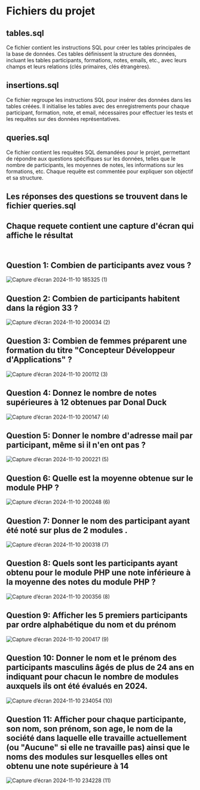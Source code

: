 # Fichiers du projet
## tables.sql
Ce fichier contient les instructions SQL pour créer les tables principales de la base de données. Ces tables définissent la structure des données, incluant les tables participants, formations, notes, emails, etc., avec leurs champs et leurs relations (clés primaires, clés étrangères).

## insertions.sql
Ce fichier regroupe les instructions SQL pour insérer des données dans les tables créées. Il initialise les tables avec des enregistrements pour chaque participant, formation, note, et email, nécessaires pour effectuer les tests et les requêtes sur des données représentatives.

## queries.sql
Ce fichier contient les requêtes SQL demandées pour le projet, permettant de répondre aux questions spécifiques sur les données, telles que le nombre de participants, les moyennes de notes, les informations sur les formations, etc. Chaque requête est commentée pour expliquer son objectif et sa structure.


## Les réponses des questions se trouvent dans le fichier queries.sql
## Chaque requete contient une capture d'écran qui affiche le résultat <br><br>




## Question 1: Combien de participants avez vous ? 
![Capture d’écran 2024-11-10 185325 (1)](https://github.com/user-attachments/assets/bb31c5ae-732b-4c74-a3c2-b1b53e0cf70c)<br>

## Question 2: Combien de participants habitent dans la région 33 ?
![Capture d’écran 2024-11-10 200034 (2)](https://github.com/user-attachments/assets/b1bf533e-4c69-44c1-9646-2c028732af07)<br>

## Question 3: Combien de femmes préparent une formation du titre "Concepteur Développeur d'Applications" ?
![Capture d’écran 2024-11-10 200112 (3)](https://github.com/user-attachments/assets/31a3a31c-007b-486d-888f-d919767d7215)<br>

## Question 4: Donnez le nombre de notes supérieures à 12 obtenues par Donal Duck
![Capture d’écran 2024-11-10 200147 (4)](https://github.com/user-attachments/assets/b58a2bf0-3351-4935-b0c5-9f3e95e177ba)<br>

## Question 5: Donner le nombre d'adresse mail par participant, même si il n'en ont pas ?
![Capture d’écran 2024-11-10 200221 (5)](https://github.com/user-attachments/assets/1fee96da-f07e-4a53-82f2-7eb4b8ef0910)<br>

## Question 6:  Quelle est la moyenne obtenue sur le module PHP ?
![Capture d’écran 2024-11-10 200248 (6)](https://github.com/user-attachments/assets/8b4fae56-eb3a-4a65-ac2f-f0fd67ba1bf9)<br>

## Question 7: Donner le nom des participant ayant été noté sur plus de 2 modules .
![Capture d’écran 2024-11-10 200318 (7)](https://github.com/user-attachments/assets/6cff4646-2f9c-4151-8f1e-a4507fcfda7d)<br>

## Question 8: Quels sont les participants ayant obtenu pour le module PHP une note inférieure à la moyenne des notes du module PHP ?
![Capture d’écran 2024-11-10 200356 (8)](https://github.com/user-attachments/assets/fb3c8306-79d9-46b8-9952-810a7ebab2fb)<br>

## Question 9: Afficher les 5 premiers participants par ordre alphabétique du nom et du prénom
![Capture d’écran 2024-11-10 200417 (9)](https://github.com/user-attachments/assets/4e7c466a-5668-42e6-baca-50efae883f89)<br>

## Question 10: Donner le nom et le prénom des participants masculins âgés de plus de 24 ans en indiquant pour chacun le nombre de modules auxquels ils ont été évalués en 2024.
![Capture d’écran 2024-11-10 234054 (10)](https://github.com/user-attachments/assets/e0a652b0-97e9-4fd2-aa6c-ef1b88035952)<br>

## Question 11:  Afficher pour chaque participante, son nom, son prénom, son age, le nom de la société dans laquelle elle travaille actuellement (ou "Aucune" si elle ne travaille pas) ainsi que le noms des modules sur lesquelles elles ont obtenu une note supérieure à 14
![Capture d’écran 2024-11-10 234228 (11)](https://github.com/user-attachments/assets/1926e220-a92c-4005-ba31-154f5156a42c)






